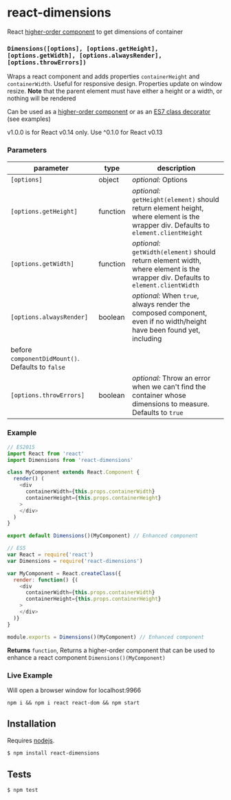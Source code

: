 # react-dimensions

React [higher-order component](https://gist.github.com/sebmarkbage/ef0bf1f338a7182b6775) to get dimensions of container


### `Dimensions([options], [options.getHeight], [options.getWidth], [options.alwaysRender], [options.throwErrors])`

Wraps a react component and adds properties `containerHeight` and
`containerWidth`. Useful for responsive design. Properties update on
window resize. **Note** that the parent element must have either a
height or a width, or nothing will be rendered

Can be used as a
[higher-order component](http://babeljs.io/blog/2015/06/07/react-on-es6-plus/#property-initializers)
or as an [ES7 class decorator](https://github.com/wycats/javascript-decorators)
(see examples)

v1.0.0 is for React v0.14 only. Use ^0.1.0 for React v0.13

### Parameters

| parameter                | type     | description                                                                                                                                                             |
| ------------------------ | -------- | ----------------------------------------------------------------------------------------------------------------------------------------------------------------------- |
| `[options]`              | object   | _optional:_ Options                                                                                                                                                     |
| `[options.getHeight]`    | function | _optional:_ `getHeight(element)` should return element height, where element is the wrapper div. Defaults to `element.clientHeight`                                     |
| `[options.getWidth]`     | function | _optional:_ `getWidth(element)` should return element width, where element is the wrapper div. Defaults to `element.clientWidth`                                        |
| `[options.alwaysRender]` | boolean  | _optional:_ When `true`, always render the composed component, even if no width/height have been found yet, including
before `componentDidMount()`. Defaults to `false` |
| `[options.throwErrors]`  | boolean  | _optional:_ Throw an error when we can't find the container whose dimensions to measure. Defaults to `true`                                                             |


### Example

```js
// ES2015
import React from 'react'
import Dimensions from 'react-dimensions'

class MyComponent extends React.Component {
  render() (
    <div
      containerWidth={this.props.containerWidth}
      containerHeight={this.props.containerHeight}
    >
    </div>
  )
}

export default Dimensions()(MyComponent) // Enhanced component
```


```js
// ES5
var React = require('react')
var Dimensions = require('react-dimensions')

var MyComponent = React.createClass({
  render: function() {(
    <div
      containerWidth={this.props.containerWidth}
      containerHeight={this.props.containerHeight}
    >
    </div>
  )}
}

module.exports = Dimensions()(MyComponent) // Enhanced component
```


**Returns** `function`, Returns a higher-order component that can be used to enhance a react component `Dimensions()(MyComponent)`

### Live Example

Will open a browser window for localhost:9966

`npm i && npm i react react-dom && npm start`

## Installation

Requires [nodejs](http://nodejs.org/).

```sh
$ npm install react-dimensions
```

## Tests

```sh
$ npm test
```
